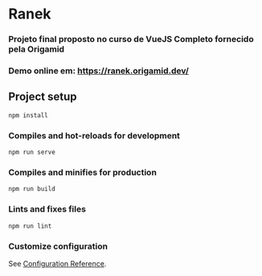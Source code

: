 # Ranek
### Projeto final proposto no curso de VueJS Completo fornecido pela Origamid
### Demo online em: https://ranek.origamid.dev/

## Project setup
```
npm install
```

### Compiles and hot-reloads for development
```
npm run serve
```

### Compiles and minifies for production
```
npm run build
```

### Lints and fixes files
```
npm run lint
```

### Customize configuration
See [Configuration Reference](https://cli.vuejs.org/config/).
